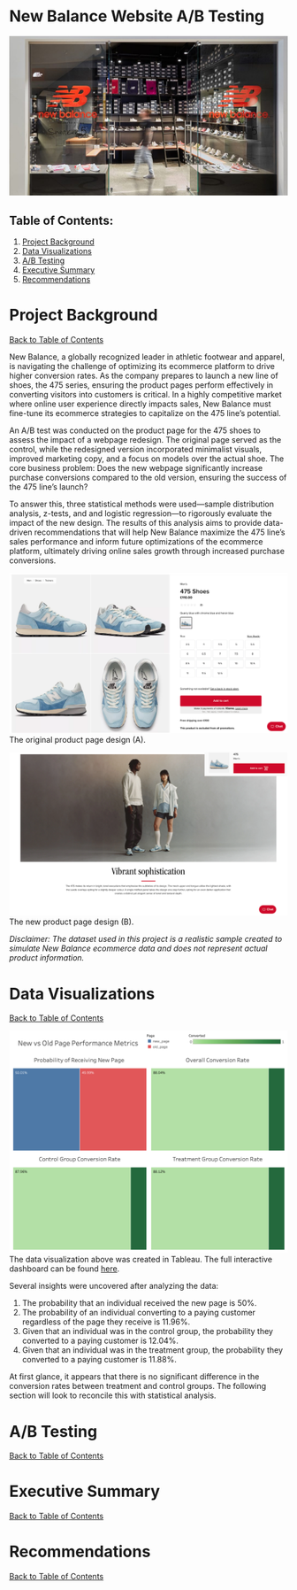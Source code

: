 # New Balance Website A/B Testing

![Thumbnail](presentation/NewBalance-shoestore.jpg)

## Table of Contents:
1. [Project Background](#project-background)
2. [Data Visualizations](#data-visualizations)
3. [A/B Testing](#ab-testing)
4. [Executive Summary](#executive-summary)
5. [Recommendations](#recommendations)

# Project Background
[Back to Table of Contents](#table-of-contents)

New Balance, a globally recognized leader in athletic footwear and apparel, is navigating the challenge of optimizing its ecommerce platform to drive higher conversion rates. As the company prepares to launch a new line of shoes, the 475 series, ensuring the product pages perform effectively in converting visitors into customers is critical. In a highly competitive market where online user experience directly impacts sales, New Balance must fine-tune its ecommerce strategies to capitalize on the 475 line’s potential.

An A/B test was conducted on the product page for the 475 shoes to assess the impact of a webpage redesign. The original page served as the control, while the redesigned version incorporated minimalist visuals, improved marketing copy, and a focus on models over the actual shoe. The core business problem: Does the new webpage significantly increase purchase conversions compared to the old version, ensuring the success of the 475 line’s launch?

To answer this, three statistical methods were used—sample distribution analysis, z-tests, and and logistic regression—to rigorously evaluate the impact of the new design. The results of this analysis aims to provide data-driven recommendations that will help New Balance maximize the 475 line’s sales performance and inform future optimizations of the ecommerce platform, ultimately driving online sales growth through increased purchase conversions.

![webpage](presentation/nb_a_page.png)
The original product page design (A).

![webpage](presentation/nb_b_page.png)
The new product page design (B).

*Disclaimer: The dataset used in this project is a realistic sample created to simulate New Balance ecommerce data and does not represent actual product information.*

# Data Visualizations
[Back to Table of Contents](#table-of-contents)

![tableau](presentation/nb_dashboard.png)
The data visualization above was created in Tableau. The full interactive dashboard can be found [here](tableau/nb_dashboard.twb).

Several insights were uncovered after analyzing the data:
1. The probability that an individual received the new page is 50%.
2. The probability of an individual converting to a paying customer regardless of the page they receive is 11.96%.
3. Given that an individual was in the control group, the probability they converted to a paying customer is 12.04%.
4. Given that an individual was in the treatment group, the probability they converted to a paying customer is 11.88%.

At first glance, it appears that there is no significant difference in the conversion rates between treatment and control groups. The following section will look to reconcile this with statistical analysis.

# A/B Testing
[Back to Table of Contents](#table-of-contents)

# Executive Summary
[Back to Table of Contents](#table-of-contents)

# Recommendations
[Back to Table of Contents](#table-of-contents)
